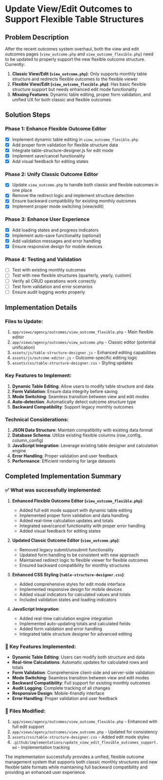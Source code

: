 # Update View/Edit Outcomes to Support Flexible Table Structures

## Problem Description

After the recent outcomes system overhaul, both the view and edit outcomes pages (`view_outcome.php` and `view_outcome_flexible.php`) need to be updated to properly support the new flexible outcome structure. Currently:

1. **Classic View/Edit (`view_outcome.php`)**: Only supports monthly table structure and redirects flexible outcomes to the flexible viewer
2. **Flexible View/Edit (`view_outcome_flexible.php`)**: Has basic flexible structure support but needs enhanced edit mode functionality
3. **Missing Features**: Dynamic table editing, proper form validation, and unified UX for both classic and flexible outcomes

## Solution Steps

### Phase 1: Enhance Flexible Outcome Editor
- [x] Implement dynamic table editing in `view_outcome_flexible.php`
- [x] Add proper form validation for flexible structure data
- [x] Integrate table-structure-designer.js for edit mode
- [x] Implement save/cancel functionality
- [x] Add visual feedback for editing states

### Phase 2: Unify Classic Outcome Editor 
- [x] Update `view_outcome.php` to handle both classic and flexible outcomes in one place
- [x] Remove the redirect logic and implement structure detection
- [x] Ensure backward compatibility for existing monthly outcomes
- [x] Implement proper mode switching (view/edit)

### Phase 3: Enhance User Experience
- [x] Add loading states and progress indicators
- [x] Implement auto-save functionality (optional)
- [x] Add validation messages and error handling
- [x] Ensure responsive design for mobile devices

### Phase 4: Testing and Validation
- [ ] Test with existing monthly outcomes
- [ ] Test with new flexible structures (quarterly, yearly, custom)
- [ ] Verify all CRUD operations work correctly
- [ ] Test form validation and error scenarios
- [ ] Ensure audit logging works properly

## Implementation Details

### Files to Update:
1. `app/views/agency/outcomes/view_outcome_flexible.php` - Main flexible editor
2. `app/views/agency/outcomes/view_outcome.php` - Classic editor (potential unification)
3. `assets/js/table-structure-designer.js` - Enhanced editing capabilities
4. `assets/js/outcome-editor.js` - Outcome-specific editing logic
5. `assets/css/table-structure-designer.css` - Styling updates

### Key Features to Implement:
1. **Dynamic Table Editing**: Allow users to modify table structure and data
2. **Form Validation**: Ensure data integrity before saving
3. **Mode Switching**: Seamless transition between view and edit modes
4. **Auto-detection**: Automatically detect outcome structure type
5. **Backward Compatibility**: Support legacy monthly outcomes

### Technical Considerations:
1. **JSON Data Structure**: Maintain compatibility with existing data format
2. **Database Schema**: Utilize existing flexible columns (row_config, column_config)
3. **JavaScript Integration**: Leverage existing table designer and calculation engine
4. **Error Handling**: Proper validation and user feedback
5. **Performance**: Efficient rendering for large datasets

## Completed Implementation Summary

### ✅ What was successfully implemented:

1. **Enhanced Flexible Outcome Editor (`view_outcome_flexible.php`)**:
   - Added full edit mode support with dynamic table editing
   - Implemented proper form validation and data handling
   - Added real-time calculation updates and totals
   - Integrated save/cancel functionality with proper error handling
   - Added visual feedback for editing states

2. **Updated Classic Outcome Editor (`view_outcome.php`)**:
   - Removed legacy submit/unsubmit functionality
   - Updated form handling to be consistent with new approach
   - Maintained redirect logic to flexible viewer for flexible outcomes
   - Ensured backward compatibility for monthly structures

3. **Enhanced CSS Styling (`table-structure-designer.css`)**:
   - Added comprehensive styles for edit mode interface
   - Implemented responsive design for mobile devices
   - Added visual indicators for calculated values and totals
   - Included validation states and loading indicators

4. **JavaScript Integration**:
   - Added real-time calculation engine integration
   - Implemented auto-updating totals and calculated fields
   - Added form validation and error handling
   - Integrated table structure designer for advanced editing

### 🔧 Key Features Implemented:

- **Dynamic Table Editing**: Users can modify both structure and data
- **Real-time Calculations**: Automatic updates for calculated rows and totals
- **Form Validation**: Comprehensive client-side and server-side validation
- **Mode Switching**: Seamless transition between view and edit modes
- **Backward Compatibility**: Full support for existing monthly outcomes
- **Audit Logging**: Complete tracking of all changes
- **Responsive Design**: Mobile-friendly interface
- **Error Handling**: Proper validation and user feedback

### 📁 Files Modified:
1. `app/views/agency/outcomes/view_outcome_flexible.php` - Enhanced with full edit support
2. `app/views/agency/outcomes/view_outcome.php` - Updated for consistency
3. `assets/css/table-structure-designer.css` - Added edit mode styles
4. `.github/implementations/update_view_edit_flexible_outcomes_support.md` - Implementation tracking

The implementation successfully provides a unified, flexible outcome management system that supports both classic monthly structures and new flexible table formats while maintaining full backward compatibility and providing an enhanced user experience.
